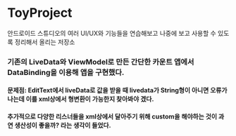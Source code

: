 # ToyProject
안드로이드 스튜디오의 여러 UI/UX와 기능들을 연습해보고 나중에 보고 사용할 수 있도록 정리해서 올리는 저장소

### 기존의 LiveData와 ViewModel로 만든 간단한 카운트 앱에서 DataBinding을 이용해 앱을 구현했다.
#### 문제점: EditText에서 liveData로 값을 받을 때 livedata가 String형이 아니면 오류가 나는데 이를 xml상에서 형변환이 가능한지 찾아봐야 겠다.
#### 추가적으로 다양한 리스너들을 xml상에서 달아주기 위해 custom을 해야하는 것이 과연 생산성이 좋을까? 라는 생각이 들었다.
